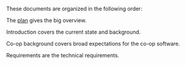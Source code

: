 
These documents are organized in the following order:

The [plan](plan.md) gives the big overview.

Introduction covers the current state and background.

Co-op background covers broad expectations for the co-op software.

Requirements are the technical requirements.



